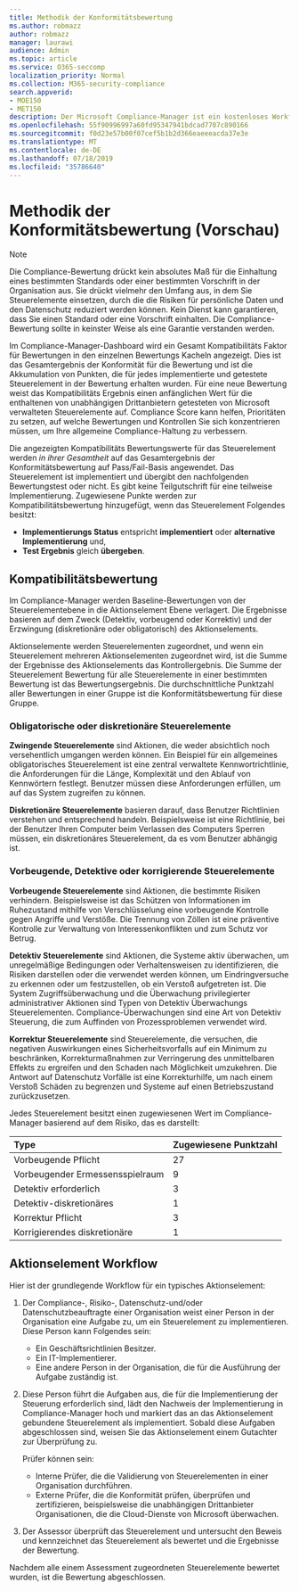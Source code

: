 ```yaml
---
title: Methodik der Konformitätsbewertung
ms.author: robmazz
author: robmazz
manager: laurawi
audience: Admin
ms.topic: article
ms.service: O365-seccomp
localization_priority: Normal
ms.collection: M365-security-compliance
search.appverid:
- MOE150
- MET150
description: Der Microsoft Compliance-Manager ist ein kostenloses Workflow basiertes Risiko Bewertungstool im Microsoft-Dienst Vertrauensstellungs Portal. Mit dem Compliance-Manager können Sie behördliche Compliance-Aktivitäten im Zusammenhang mit Microsoft Cloud Services nachverfolgen, zuweisen und überprüfen.
ms.openlocfilehash: 55f90996997a60fd95347941bdcad7707c890166
ms.sourcegitcommit: f0d23e57b00f07cef5b1b2d366eaeeeacda37e3e
ms.translationtype: MT
ms.contentlocale: de-DE
ms.lasthandoff: 07/18/2019
ms.locfileid: "35786640"
---
```

# <a name="compliance-score-methodology-preview"></a>Methodik der Konformitätsbewertung (Vorschau)

> [!NOTE]
> Die Compliance-Bewertung drückt kein absolutes Maß für die Einhaltung eines bestimmten Standards oder einer bestimmten Vorschrift in der Organisation aus. Sie drückt vielmehr den Umfang aus, in dem Sie Steuerelemente einsetzen, durch die die Risiken für persönliche Daten und den Datenschutz reduziert werden können. Kein Dienst kann garantieren, dass Sie einen Standard oder eine Vorschrift einhalten. Die Compliance-Bewertung sollte in keinster Weise als eine Garantie verstanden werden.

Im Compliance-Manager-Dashboard wird ein Gesamt Kompatibilitäts Faktor für Bewertungen in den einzelnen Bewertungs Kacheln angezeigt. Dies ist das Gesamtergebnis der Konformität für die Bewertung und ist die Akkumulation von Punkten, die für jedes implementierte und getestete Steuerelement in der Bewertung erhalten wurden. Für eine neue Bewertung weist das Kompatibilitäts Ergebnis einen anfänglichen Wert für die enthaltenen von unabhängigen Drittanbietern getesteten von Microsoft verwalteten Steuerelemente auf. Compliance Score kann helfen, Prioritäten zu setzen, auf welche Bewertungen und Kontrollen Sie sich konzentrieren müssen, um Ihre allgemeine Compliance-Haltung zu verbessern.

Die angezeigten Kompatibilitäts Bewertungswerte für das Steuerelement werden *in ihrer Gesamtheit* auf das Gesamtergebnis der Konformitätsbewertung auf Pass/Fail-Basis angewendet. Das Steuerelement ist implementiert und übergibt den nachfolgenden Bewertungstest oder nicht. Es gibt keine Teilgutschrift für eine teilweise Implementierung. Zugewiesene Punkte werden zur Kompatibilitätsbewertung hinzugefügt, wenn das Steuerelement Folgendes besitzt:

- **Implementierungs Status** entspricht **implementiert** oder **alternative Implementierung** und,
- **Test Ergebnis** gleich **übergeben**.

## <a name="compliance-score"></a>Kompatibilitätsbewertung
  
Im Compliance-Manager werden Baseline-Bewertungen von der Steuerelementebene in die Aktionselement Ebene verlagert. Die Ergebnisse basieren auf dem Zweck (Detektiv, vorbeugend oder Korrektiv) und der Erzwingung (diskretionäre oder obligatorisch) des Aktionselements.

Aktionselemente werden Steuerelementen zugeordnet, und wenn ein Steuerelement mehreren Aktionselementen zugeordnet wird, ist die Summe der Ergebnisse des Aktionselements das Kontrollergebnis. Die Summe der Steuerelement Bewertung für alle Steuerelemente in einer bestimmten Bewertung ist das Bewertungsergebnis. Die durchschnittliche Punktzahl aller Bewertungen in einer Gruppe ist die Konformitätsbewertung für diese Gruppe.
  
### <a name="mandatory-or-discretionary-controls"></a>Obligatorische oder diskretionäre Steuerelemente
  
 **Zwingende Steuerelemente** sind Aktionen, die weder absichtlich noch versehentlich umgangen werden können. Ein Beispiel für ein allgemeines obligatorisches Steuerelement ist eine zentral verwaltete Kennwortrichtlinie, die Anforderungen für die Länge, Komplexität und den Ablauf von Kennwörtern festlegt. Benutzer müssen diese Anforderungen erfüllen, um auf das System zugreifen zu können.
  
 **Diskretionäre Steuerelemente** basieren darauf, dass Benutzer Richtlinien verstehen und entsprechend handeln. Beispielsweise ist eine Richtlinie, bei der Benutzer Ihren Computer beim Verlassen des Computers Sperren müssen, ein diskretionäres Steuerelement, da es vom Benutzer abhängig ist.
  
### <a name="preventative-detective-or-corrective-controls"></a>Vorbeugende, Detektive oder korrigierende Steuerelemente
  
 **Vorbeugende Steuerelemente** sind Aktionen, die bestimmte Risiken verhindern. Beispielsweise ist das Schützen von Informationen im Ruhezustand mithilfe von Verschlüsselung eine vorbeugende Kontrolle gegen Angriffe und Verstöße. Die Trennung von Zöllen ist eine präventive Kontrolle zur Verwaltung von Interessenkonflikten und zum Schutz vor Betrug.
  
 **Detektiv Steuerelemente** sind Aktionen, die Systeme aktiv überwachen, um unregelmäßige Bedingungen oder Verhaltensweisen zu identifizieren, die Risiken darstellen oder die verwendet werden können, um Eindringversuche zu erkennen oder um festzustellen, ob ein Verstoß aufgetreten ist. Die System Zugriffsüberwachung und die Überwachung privilegierter administrativer Aktionen sind Typen von Detektiv Überwachungs Steuerelementen. Compliance-Überwachungen sind eine Art von Detektiv Steuerung, die zum Auffinden von Prozessproblemen verwendet wird.
  
**Korrektur Steuerelemente** sind Steuerelemente, die versuchen, die negativen Auswirkungen eines Sicherheitsvorfalls auf ein Minimum zu beschränken, Korrekturmaßnahmen zur Verringerung des unmittelbaren Effekts zu ergreifen und den Schaden nach Möglichkeit umzukehren. Die Antwort auf Datenschutz Vorfälle ist eine Korrekturhilfe, um nach einem Verstoß Schäden zu begrenzen und Systeme auf einen Betriebszustand zurückzusetzen.
  
Jedes Steuerelement besitzt einen zugewiesenen Wert im Compliance-Manager basierend auf dem Risiko, das es darstellt:

|**Type**|**Zugewiesene Punktzahl**|
|:-----|:-----|
| Vorbeugende Pflicht | 27 |
| Vorbeugender Ermessensspielraum | 9 |
| Detektiv erforderlich | 3 |
| Detektiv-diskretionäres | 1 |
| Korrektur Pflicht | 3 |
| Korrigierendes diskretionäre | 1 |
  
## <a name="action-item-workflow"></a>Aktionselement Workflow

Hier ist der grundlegende Workflow für ein typisches Aktionselement:
  
1. Der Compliance-, Risiko-, Datenschutz-und/oder Datenschutzbeauftragte einer Organisation weist einer Person in der Organisation eine Aufgabe zu, um ein Steuerelement zu implementieren. Diese Person kann Folgendes sein:

    - Ein Geschäftsrichtlinien Besitzer.
    - Ein IT-Implementierer.
    - Eine andere Person in der Organisation, die für die Ausführung der Aufgabe zuständig ist.

2. Diese Person führt die Aufgaben aus, die für die Implementierung der Steuerung erforderlich sind, lädt den Nachweis der Implementierung in Compliance-Manager hoch und markiert das an das Aktionselement gebundene Steuerelement als implementiert. Sobald diese Aufgaben abgeschlossen sind, weisen Sie das Aktionselement einem Gutachter zur Überprüfung zu.

    Prüfer können sein:

    - Interne Prüfer, die die Validierung von Steuerelementen in einer Organisation durchführen.
    - Externe Prüfer, die die Konformität prüfen, überprüfen und zertifizieren, beispielsweise die unabhängigen Drittanbieter Organisationen, die die Cloud-Dienste von Microsoft überwachen.

3. Der Assessor überprüft das Steuerelement und untersucht den Beweis und kennzeichnet das Steuerelement als bewertet und die Ergebnisse der Bewertung.

Nachdem alle einem Assessment zugeordneten Steuerelemente bewertet wurden, ist die Bewertung abgeschlossen.